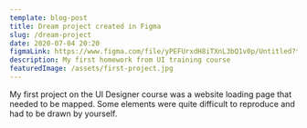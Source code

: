 ```yaml
---
template: blog-post
title: Dream project created in Figma
slug: /dream-project
date: 2020-07-04 20:20
figmaLink: https://www.figma.com/file/yPEFUrxdH8iTXnL3bQ1v0p/Untitled?type=design&mode=design&t=yetwMpWTsffmyqzZ-0/
description: My first homework from UI training course
featuredImage: /assets/first-project.jpg
---
```

My first project on the UI Designer course was a website loading page that needed to be mapped. Some elements were quite difficult to reproduce and had to be drawn by yourself.


